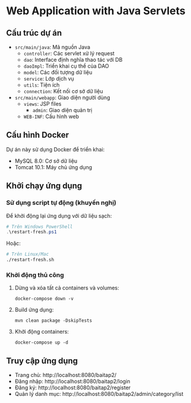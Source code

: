 # Web Application with Java Servlets

## Cấu trúc dự án
- `src/main/java`: Mã nguồn Java
  - `controller`: Các servlet xử lý request
  - `dao`: Interface định nghĩa thao tác với DB
  - `daoImpl`: Triển khai cụ thể của DAO
  - `model`: Các đối tượng dữ liệu
  - `service`: Lớp dịch vụ
  - `utils`: Tiện ích
  - `connection`: Kết nối cơ sở dữ liệu
- `src/main/webapp`: Giao diện người dùng
  - `views`: JSP files
    - `admin`: Giao diện quản trị
  - `WEB-INF`: Cấu hình web

## Cấu hình Docker
Dự án này sử dụng Docker để triển khai:
- MySQL 8.0: Cơ sở dữ liệu
- Tomcat 10.1: Máy chủ ứng dụng

## Khởi chạy ứng dụng

### Sử dụng script tự động (khuyến nghị)
Để khởi động lại ứng dụng với dữ liệu sạch:

```powershell
# Trên Windows PowerShell
.\restart-fresh.ps1
```

Hoặc:

```bash
# Trên Linux/Mac
./restart-fresh.sh
```

### Khởi động thủ công

1. Dừng và xóa tất cả containers và volumes:
   ```
   docker-compose down -v
   ```

2. Build ứng dụng:
   ```
   mvn clean package -DskipTests
   ```

3. Khởi động containers:
   ```
   docker-compose up -d
   ```

## Truy cập ứng dụng

- Trang chủ: http://localhost:8080/baitap2/
- Đăng nhập: http://localhost:8080/baitap2/login
- Đăng ký: http://localhost:8080/baitap2/register
- Quản lý danh mục: http://localhost:8080/baitap2/admin/category/list
